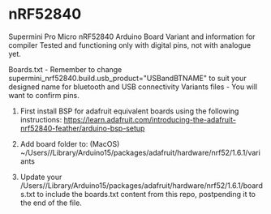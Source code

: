 # nRF52840
Supermini Pro Micro nRF52840 Arduino Board Variant and information for compiler
Tested and functioning only with digital pins, not with analogue yet. 

Boards.txt - Remember to change supermini_nrf52840.build.usb_product="USBandBTNAME" to suit your designed name for bluetooth and USB connectivity
Variants files - You will want to confirm pins. 


1. First install BSP for adafruit equivalent boards using the following instructions:
https://learn.adafruit.com/introducing-the-adafruit-nrf52840-feather/arduino-bsp-setup

2. Add board folder to:
(MacOS)
~/Users/<username>/Library/Arduino15/packages/adafruit/hardware/nrf52/1.6.1/variants

3. Update your /Users/<username>/Library/Arduino15/packages/adafruit/hardware/nrf52/1.6.1/boards.txt
to include the boards.txt content from this repo, postpending it to the end of the file.

